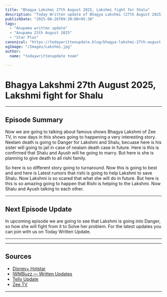 ```yaml
--- 
title: "Bhagya Lakshmi 27th August 2025, Lakshmi fight for Shalu"
description: "Today Written update of Bhagya Lakshmi (27th August 2025):Nealam is dead, Shalu get arrested. How Lakshmi will save Shalu."
publishDate: "2025-08-26T09:30:00+05:30"
tags:
  - "Anupama written update"
  - "Anupama 23th August 2025"
  - "Star Plus"
canonical: "https://todaywrittenupdate.blog/bhagya-lakshmi-27th-august-2025"
ogImage: "/Images/Lakshmi.jpg"
author:
  name: "todaywrittenupdate team"

---
```


# Bhagya Lakshmi 27th August 2025, Lakshmi fight for Shalu
---

## Episode Summary

Now we are going to talking about famous shows Bhagya Lakshmi of Zee TV, in now days in this shows going to happening a very interesting story. Neelam death is going to Danger for Lakshmi and Shalu, becuase here is his sister will going to jail in case of nealam death case in future. Here is this is confirmed that Shalu and Ayush will he going to marry. But here is she is planning to give death to all rishi family. 

So here is so different story going to turnaround. Now this is going to best and and here is Latest rumors that rishi is going to help Lakshmi to save Shalu. Now Lakshmi is so scared that what she will do in future. But here is this is so amazing going to happen that Rishi is helping to the Lakshmi. Now Shalu and Ayush talking to each other. 
<!--

## Key Highlights

- Khyati battles guilt and is pushed towards truth.  
- Raghav is determined to reopen his case.  
- Aryan's revenge twist turns out to be a dream.  
- Prem's actions create new tensions.

-->
---

## Next Episode Update

In upcoming episode we are going to see that Lakshmi is going into Danger, so how she will fight from it to Solve her problem. For the latest updates you can join with us on Today Written Update.

---

<!-- FAQ will be rendered from frontmatter; keep this area intentionally short -->

---

## Sources

- [Disney+ Hotstar](https://www.hotstar.com/in)  
- [IWMBuzz — Written Updates](https://www.iwmbuzz.com/)
- [Telly Update](https://www.tellyupdate.com)
- [Zee TV](https://www.zee5.com/)  

---
